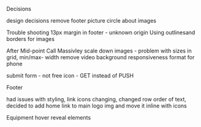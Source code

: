 Decisions

design decisions
remove footer picture
circle about images



Trouble shooting
13px margin in footer - unknown origin
Using outlinesand borders for images



After Mid-point Call
Massivley scale down images - problem with sizes in grid, min/max- width
remove video background
responsiveness
format for phone

submit form - not free icon - GET instead of PUSH



Footer

had issues with styling, link icons changing, changed row order of text, decided to add home link to main logo img and move it inline with icons

Equipment
hover reveal elements